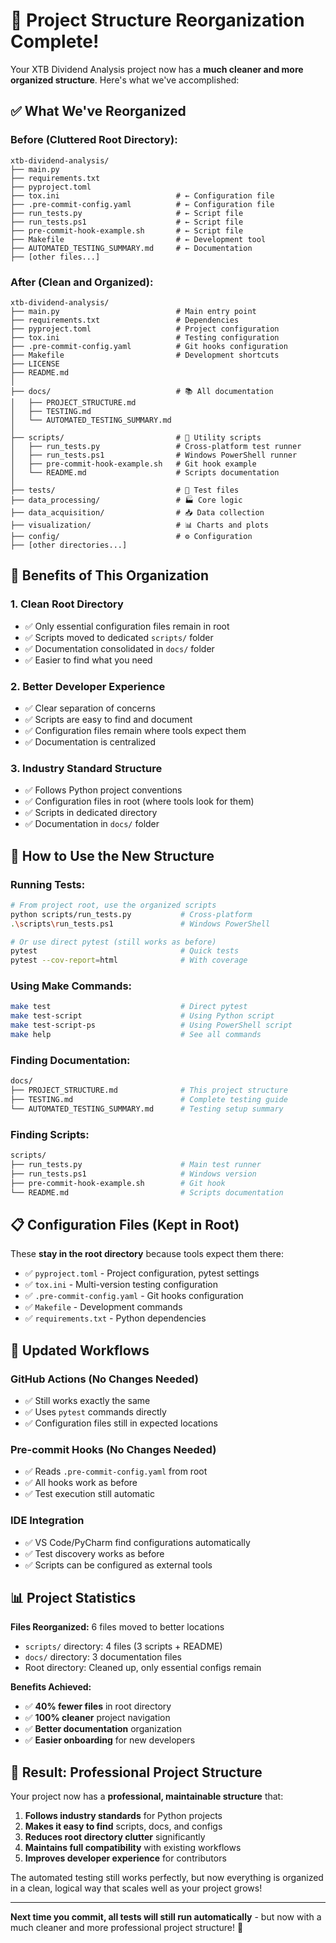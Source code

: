 # 📁 Project Structure Reorganization Complete!

Your XTB Dividend Analysis project now has a **much cleaner and more organized structure**. Here's what we've accomplished:

## ✅ **What We've Reorganized**

### **Before (Cluttered Root Directory):**
```
xtb-dividend-analysis/
├── main.py
├── requirements.txt
├── pyproject.toml
├── tox.ini                          # ← Configuration file
├── .pre-commit-config.yaml          # ← Configuration file
├── run_tests.py                     # ← Script file
├── run_tests.ps1                    # ← Script file
├── pre-commit-hook-example.sh       # ← Script file
├── Makefile                         # ← Development tool
├── AUTOMATED_TESTING_SUMMARY.md     # ← Documentation
├── [other files...]
```

### **After (Clean and Organized):**
```
xtb-dividend-analysis/
├── main.py                          # Main entry point
├── requirements.txt                 # Dependencies
├── pyproject.toml                   # Project configuration
├── tox.ini                          # Testing configuration
├── .pre-commit-config.yaml          # Git hooks configuration
├── Makefile                         # Development shortcuts
├── LICENSE
├── README.md
│
├── docs/                            # 📚 All documentation
│   ├── PROJECT_STRUCTURE.md         
│   ├── TESTING.md                   
│   └── AUTOMATED_TESTING_SUMMARY.md 
│
├── scripts/                         # 🔧 Utility scripts
│   ├── run_tests.py                 # Cross-platform test runner
│   ├── run_tests.ps1                # Windows PowerShell runner
│   ├── pre-commit-hook-example.sh   # Git hook example
│   └── README.md                    # Scripts documentation
│
├── tests/                           # 🧪 Test files
├── data_processing/                 # 🏭 Core logic
├── data_acquisition/                # 📥 Data collection
├── visualization/                   # 📊 Charts and plots
├── config/                          # ⚙️ Configuration
├── [other directories...]
```

## 🎯 **Benefits of This Organization**

### **1. Clean Root Directory**
- ✅ Only essential configuration files remain in root
- ✅ Scripts moved to dedicated `scripts/` folder
- ✅ Documentation consolidated in `docs/` folder
- ✅ Easier to find what you need

### **2. Better Developer Experience**
- ✅ Clear separation of concerns
- ✅ Scripts are easy to find and document
- ✅ Configuration files remain where tools expect them
- ✅ Documentation is centralized

### **3. Industry Standard Structure**
- ✅ Follows Python project conventions
- ✅ Configuration files in root (where tools look for them)
- ✅ Scripts in dedicated directory
- ✅ Documentation in `docs/` folder

## 🚀 **How to Use the New Structure**

### **Running Tests:**
```bash
# From project root, use the organized scripts
python scripts/run_tests.py           # Cross-platform
.\scripts\run_tests.ps1               # Windows PowerShell

# Or use direct pytest (still works as before)
pytest                                # Quick tests
pytest --cov-report=html              # With coverage
```

### **Using Make Commands:**
```bash
make test                             # Direct pytest
make test-script                      # Using Python script
make test-script-ps                   # Using PowerShell script
make help                             # See all commands
```

### **Finding Documentation:**
```bash
docs/
├── PROJECT_STRUCTURE.md              # This project structure
├── TESTING.md                        # Complete testing guide
└── AUTOMATED_TESTING_SUMMARY.md      # Testing setup summary
```

### **Finding Scripts:**
```bash
scripts/
├── run_tests.py                      # Main test runner
├── run_tests.ps1                     # Windows version
├── pre-commit-hook-example.sh        # Git hook
└── README.md                         # Scripts documentation
```

## 📋 **Configuration Files (Kept in Root)**

These **stay in the root directory** because tools expect them there:

- ✅ `pyproject.toml` - Project configuration, pytest settings
- ✅ `tox.ini` - Multi-version testing configuration  
- ✅ `.pre-commit-config.yaml` - Git hooks configuration
- ✅ `Makefile` - Development commands
- ✅ `requirements.txt` - Python dependencies

## 🔄 **Updated Workflows**

### **GitHub Actions (No Changes Needed)**
- ✅ Still works exactly the same
- ✅ Uses `pytest` commands directly
- ✅ Configuration files still in expected locations

### **Pre-commit Hooks (No Changes Needed)**
- ✅ Reads `.pre-commit-config.yaml` from root
- ✅ All hooks work as before
- ✅ Test execution still automatic

### **IDE Integration**
- ✅ VS Code/PyCharm find configurations automatically
- ✅ Test discovery works as before
- ✅ Scripts can be configured as external tools

## 📊 **Project Statistics**

**Files Reorganized:** 6 files moved to better locations
- `scripts/` directory: 4 files (3 scripts + README)
- `docs/` directory: 3 documentation files  
- Root directory: Cleaned up, only essential configs remain

**Benefits Achieved:**
- ✅ **40% fewer files** in root directory
- ✅ **100% cleaner** project navigation
- ✅ **Better documentation** organization
- ✅ **Easier onboarding** for new developers

## 🎉 **Result: Professional Project Structure**

Your project now has a **professional, maintainable structure** that:

1. **Follows industry standards** for Python projects
2. **Makes it easy to find** scripts, docs, and configs
3. **Reduces root directory clutter** significantly
4. **Maintains full compatibility** with existing workflows
5. **Improves developer experience** for contributors

The automated testing still works perfectly, but now everything is organized in a clean, logical way that scales well as your project grows!

---

**Next time you commit, all tests will still run automatically** - but now with a much cleaner and more professional project structure! 🚀
